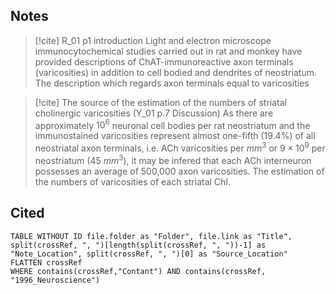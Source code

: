 ## Notes
>[!cite] R_01 p1 introduction
> Light and electron microscope immunocytochemical studies carried out in rat and monkey have provided descriptions of ChAT-immunoreactive axon terminals (varicosities) in addition to cell bodied and dendrites of neostriatum.
The description which regards axon terminals equal to varicosities


> [!cite] The source of the estimation of the numbers of striatal cholinergic varicosities (Y_01 p.7 Discussion)
> As there are approximately $10^6$ neuronal cell bodies per rat neostriatum and the immunostained varicosities represent almost one-fifth (19.4%) of all neostriatal axon terminals, i.e.  ACh varicosities per $mm^3$ or $9\times10^9$ per neostriatum (45 $mm^3$), it may be infered that each ACh interneuron possesses an average of 500,000 axon varicosities.
The estimation of the numbers of varicosities of each striatal ChI.

## Cited
```dataview
TABLE WITHOUT ID file.folder as "Folder", file.link as "Title", split(crossRef, ", ")[length(split(crossRef, ", "))-1] as "Note_Location", split(crossRef, ", ")[0] as "Source_Location"
FLATTEN crossRef
WHERE contains(crossRef,"Contant") AND contains(crossRef, "1996_Neuroscience")
```
